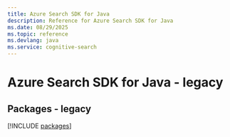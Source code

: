 ```yaml
---
title: Azure Search SDK for Java
description: Reference for Azure Search SDK for Java
ms.date: 08/29/2025
ms.topic: reference
ms.devlang: java
ms.service: cognitive-search
---
```

# Azure Search SDK for Java - legacy
## Packages - legacy
[!INCLUDE [packages](search-index.md)]